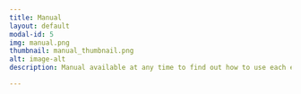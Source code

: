 ```yaml
---
title: Manual
layout: default
modal-id: 5
img: manual.png
thumbnail: manual_thumbnail.png
alt: image-alt
description: Manual available at any time to find out how to use each element.

---
```

